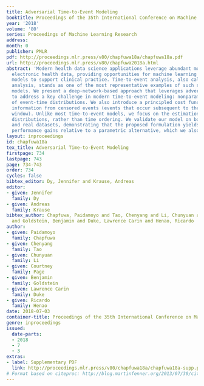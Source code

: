 ```yaml
---
title: Adversarial Time-to-Event Modeling
booktitle: Proceedings of the 35th International Conference on Machine Learning
year: '2018'
volume: '80'
series: Proceedings of Machine Learning Research
address: 
month: 0
publisher: PMLR
pdf: http://proceedings.mlr.press/v80/chapfuwa18a/chapfuwa18a.pdf
url: http://proceedings.mlr.press/v80/chapfuwa2018a.html
abstract: 'Modern health data science applications leverage abundant molecular and
  electronic health data, providing opportunities for machine learning to build statistical
  models to support clinical practice. Time-to-event analysis, also called survival
  analysis, stands as one of the most representative examples of such statistical
  models. We present a deep-network-based approach that leverages adversarial learning
  to address a key challenge in modern time-to-event modeling: nonparametric estimation
  of event-time distributions. We also introduce a principled cost function to exploit
  information from censored events (events that occur subsequent to the observation
  window). Unlike most time-to-event models, we focus on the estimation of time-to-event
  distributions, rather than time ordering. We validate our model on both benchmark
  and real datasets, demonstrating that the proposed formulation yields significant
  performance gains relative to a parametric alternative, which we also propose.'
layout: inproceedings
id: chapfuwa18a
tex_title: Adversarial Time-to-Event Modeling
firstpage: 734
lastpage: 743
page: 734-743
order: 734
cycles: false
bibtex_editor: Dy, Jennifer and Krause, Andreas
editor:
- given: Jennifer
  family: Dy
- given: Andreas
  family: Krause
bibtex_author: Chapfuwa, Paidamoyo and Tao, Chenyang and Li, Chunyuan and Page, Courtney
  and Goldstein, Benjamin and Duke, Lawrence Carin and Henao, Ricardo
author:
- given: Paidamoyo
  family: Chapfuwa
- given: Chenyang
  family: Tao
- given: Chunyuan
  family: Li
- given: Courtney
  family: Page
- given: Benjamin
  family: Goldstein
- given: Lawrence Carin
  family: Duke
- given: Ricardo
  family: Henao
date: 2018-07-03
container-title: Proceedings of the 35th International Conference on Machine Learning
genre: inproceedings
issued:
  date-parts:
  - 2018
  - 7
  - 3
extras:
- label: Supplementary PDF
  link: http://proceedings.mlr.press/v80/chapfuwa18a/chapfuwa18a-supp.pdf
# Format based on citeproc: http://blog.martinfenner.org/2013/07/30/citeproc-yaml-for-bibliographies/
---
```

